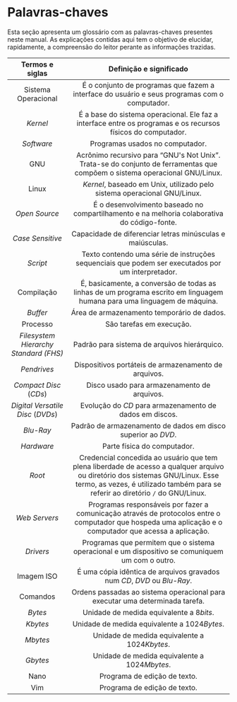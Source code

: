# Palavras-chaves

Esta seção apresenta um glossário com as palavras-chaves presentes neste manual. As explicações contidas aqui tem o objetivo de elucidar, rapidamente, a compreensão do leitor perante as informações trazidas.

|**Termos e siglas**|**Definição e significado**|
|:--:|:--:|
|Sistema Operacional|É o conjunto de programas que fazem a interface do usuário e seus programas com o computador.|
|*Kernel*|É a base do sistema operacional. Ele faz a interface entre os programas e os recursos físicos do computador.|
|*Software*|Programas usados no computador.|
|GNU|Acrônimo recursivo para “GNU's Not Unix”. Trata-se do conjunto de ferramentas que compõem o sistema operacional GNU/Linux.|
|Linux|*Kernel*, baseado em Unix, utilizado pelo sistema operacional GNU/Linux.|
|*Open Source*|É o desenvolvimento baseado no compartilhamento e na melhoria colaborativa do código-fonte.|
|*Case Sensitive*|Capacidade de diferenciar letras minúsculas e maiúsculas.|
|*Script*|Texto contendo uma série de instruções sequenciais que podem ser executados por um interpretador.|
|Compilação|É, basicamente, a conversão de todas as linhas de um programa escrito em linguagem humana para uma linguagem de máquina.|
|*Buffer*|Área de armazenamento temporário de dados.|
|Processo|São tarefas em execução.|
|*Filesystem Hierarchy Standard (FHS)*|Padrão para sistema de arquivos hierárquico.|
|*Pendrives*|Dispositivos portáteis de armazenamento de arquivos.|
|*Compact Disc* (*CDs*)|Disco usado para armazenamento de arquivos.|
|*Digital Versatile Disc* (*DVDs*)|Evolução do *CD* para armazenamento de dados em discos.|
|*Blu-Ray*|Padrão de armazenamento de dados em disco superior ao *DVD*.|
|*Hardware*|Parte física do computador.|
|*Root*|Credencial concedida ao usuário que tem plena liberdade de acesso a qualquer arquivo ou diretório dos sistemas GNU/Linux. Esse termo, as vezes, é utilizado também para se referir ao diretório `/` do GNU/Linux.|
|*Web Servers*|Programas responsáveis por fazer a comunicação através de protocolos entre o computador que hospeda uma aplicação e o computador que acessa a aplicação.|
|*Drivers*|Programas que permitem que o sistema operacional e um dispositivo se comuniquem um com o outro.|
|Imagem ISO|É uma cópia idêntica de arquivos gravados num *CD*, *DVD* ou *Blu-Ray*.|
|Comandos|Ordens passadas ao sistema operacional para executar uma determinada tarefa.|
|*Bytes*|Unidade de medida equivalente a 8*bits*.|
|*Kbytes*|Unidade de medida equivalente a 1024*Bytes*.|
|*Mbytes*|Unidade de medida equivalente a 1024*Kbytes*.|
|*Gbytes*|Unidade de medida equivalente a 1024*Mbytes*.|
|Nano|Programa de edição de texto.|
|Vim|Programa de edição de texto.|
